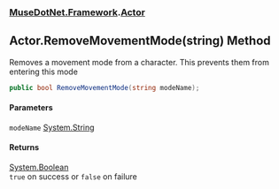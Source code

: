 ### [MuseDotNet.Framework](./MuseDotNet-Framework.md 'MuseDotNet.Framework').[Actor](./Actor.md 'MuseDotNet.Framework.Actor')
## Actor.RemoveMovementMode(string) Method
Removes a movement mode from a character. This prevents them from entering this mode  
```csharp
public bool RemoveMovementMode(string modeName);
```
#### Parameters
<a name='MuseDotNet-Framework-Actor-RemoveMovementMode(string)-modeName'></a>
`modeName` [System.String](https://docs.microsoft.com/en-us/dotnet/api/System.String 'System.String')  
  
#### Returns
[System.Boolean](https://docs.microsoft.com/en-us/dotnet/api/System.Boolean 'System.Boolean')  
`true` on success or `false` on failure  
